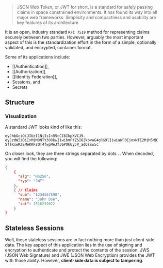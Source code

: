 > JSON Web Token, or JWT for short, is a standard for safely passing claims in space constrained environments. It has found its way into all major web frameworks. Simplicity and compactness and usability are key features of its architecture.

It is an open, industry standard `RFC 7519` method for representing claims securely between two parties. However, arguably the most important aspect of this is the standardization effort in the form of a simple, optionally validated, and encrypted, container format. 

Some of its applications include:
- [[Authentication]],
- [[Authorization]],
- [[Identity Federation]],
- Sessions, and
- Secrets
## Structure
### Visualization
A standard JWT looks kind of like this:
```
eyJhbGciOiJIUzI1NiIsInR5cCI6IkpXVCJ9.
eyJzdWIiOiIxMjM0NTY3ODkwIiwibmFtZSI6IkpvaG4gRG9lIiwiaWF0IjoxNTE2MjM5MDIyfQ.
SflKxwRJSMeKKF2QT4fwpMeJf36POk6yJV_adQssw5c
```
On closer look, they are three strings separated by dots `.`. When decoded, you will find the following:
```json
{
	{
	  "alg": "HS256",
	  "typ": "JWT"
	},
	{ // Claims
	  "sub": "1234567890",
	  "name": "John Doe",
	  "iat": 1516239022
	}
}
```
## Stateless Sessions
Well, these stateless sessions are in fact nothing more than just client-side data. The key aspect of this application lies in the use of signing and encryption to authenticate and protect the contents of the session. JWS (JSON Web Signature) and JWE (JSON Web Encryption) provides the JWT with those ability. However, **client-side data is subject to tampering**.
